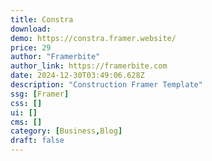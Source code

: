 ```yaml
---
title: Constra
download:
demo: https://constra.framer.website/
price: 29
author: "Framerbite"
author_link: https://framerbite.com
date: 2024-12-30T03:49:06.628Z
description: "Construction Framer Template"
ssg: [Framer]
css: []
ui: []
cms: []
category: [Business,Blog]
draft: false
---
```

